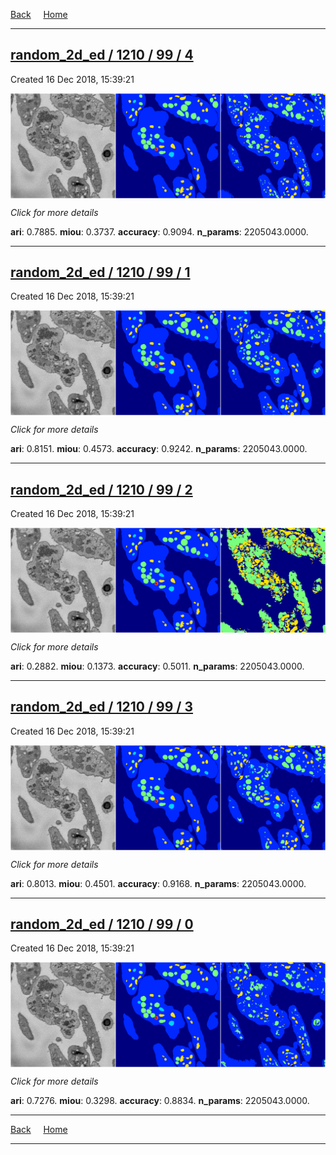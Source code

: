 
[Back](..)&nbsp;&nbsp;&nbsp;&nbsp;&nbsp;[Home](https://leapmanlab.github.io/snapshots)

---

<div class="summary"><a href="4"><h2>random_2d_ed / 1210 / 99 / 4</h2></a><p>Created 16 Dec 2018, 15:39:21
</p><a href="4"><img src="4/media/summary.png" align="center"></a><p>
<i>Click for more details</i>
</p></div>

**ari**: 0.7885. **miou**: 0.3737. **accuracy**: 0.9094. **n_params**: 2205043.0000. 

---

<div class="summary"><a href="1"><h2>random_2d_ed / 1210 / 99 / 1</h2></a><p>Created 16 Dec 2018, 15:39:21
</p><a href="1"><img src="1/media/summary.png" align="center"></a><p>
<i>Click for more details</i>
</p></div>

**ari**: 0.8151. **miou**: 0.4573. **accuracy**: 0.9242. **n_params**: 2205043.0000. 

---

<div class="summary"><a href="2"><h2>random_2d_ed / 1210 / 99 / 2</h2></a><p>Created 16 Dec 2018, 15:39:21
</p><a href="2"><img src="2/media/summary.png" align="center"></a><p>
<i>Click for more details</i>
</p></div>

**ari**: 0.2882. **miou**: 0.1373. **accuracy**: 0.5011. **n_params**: 2205043.0000. 

---

<div class="summary"><a href="3"><h2>random_2d_ed / 1210 / 99 / 3</h2></a><p>Created 16 Dec 2018, 15:39:21
</p><a href="3"><img src="3/media/summary.png" align="center"></a><p>
<i>Click for more details</i>
</p></div>

**ari**: 0.8013. **miou**: 0.4501. **accuracy**: 0.9168. **n_params**: 2205043.0000. 

---

<div class="summary"><a href="0"><h2>random_2d_ed / 1210 / 99 / 0</h2></a><p>Created 16 Dec 2018, 15:39:21
</p><a href="0"><img src="0/media/summary.png" align="center"></a><p>
<i>Click for more details</i>
</p></div>

**ari**: 0.7276. **miou**: 0.3298. **accuracy**: 0.8834. **n_params**: 2205043.0000. 

---

[Back](..)&nbsp;&nbsp;&nbsp;&nbsp;&nbsp;[Home](https://leapmanlab.github.io/snapshots)

---